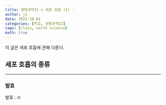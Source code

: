 ```yaml
---
title: 생명과학II > 세포 호흡 (1) - 
author: js
date: 2022-10-01
categories: [학교, 생명과학II]
tags: [class, earth science]
math: true
---
```


이 글은 세포 호흡에 관해 다룬다.

## 세포 호흡의 종류
---
### 발효
발효
: ㅁ
